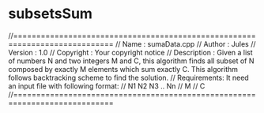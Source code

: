 # subsetsSum
//============================================================================
// Name        : sumaData.cpp
// Author      : Jules
// Version     : 1.0
// Copyright   : Your copyright notice
// Description : Given a list of numbers N and two integers M and C, this algorithm finds all subset of N composed by exactly M elements which sum exactly C. This algorithm follows backtracking scheme to find the solution.
// Requirements: It need an input file with following format:
//					N1 N2 N3 .. Nn
//					M
//					C
//============================================================================
